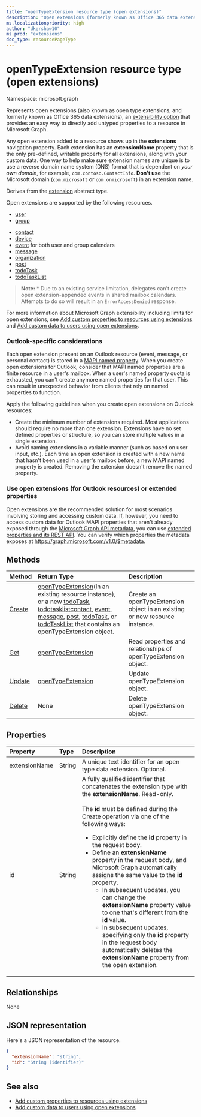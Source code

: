 ```yaml
---
title: "openTypeExtension resource type (open extensions)"
description: "Open extensions (formerly known as Office 365 data extensions) provide an easy way to directly add untyped properties to a resource in Microsoft Graph."
ms.localizationpriority: high
author: "dkershaw10"
ms.prod: "extensions"
doc_type: resourcePageType
---
```


# openTypeExtension resource type (open extensions)

Namespace: microsoft.graph

Represents open extensions (also known as open type extensions, and formerly known as Office 365 data extensions), an [extensibility option](/graph/extensibility-overview) that provides an easy way to directly add untyped properties to a resource in Microsoft Graph.

Any open extension added to a resource shows up in the **extensions** navigation property. Each extension has an **extensionName** property that is the only pre-defined, writable property for all extensions, along with your custom data. One way to help make sure extension names are unique is to use a reverse domain name system (DNS) format that is dependent on _your own domain_, for example, `com.contoso.ContactInfo`. **Don't use** the Microsoft domain (`com.microsoft` or `com.onmicrosoft`) in an extension name.

Derives from the [extension](extension.md) abstract type.

Open extensions are supported by the following resources.

+ [user](/graph/api/resources/user)
+ [group](/graph/api/resources/group)
<!--+ [administrativeUnit](/graph/api/resources/administrativeunit)-->
+ [contact](/graph/api/resources/contact)
+ [device](/graph/api/resources/device)
+ [event](/graph/api/resources/event) for both user and group calendars
+ [message](/graph/api/resources/message)
+ [organization](/graph/api/resources/organization)
+ [post](/graph/api/resources/post)
+ [todoTask](todotask.md) 
+ [todoTaskList](todotasklist.md)

> **Note:** \* Due to an existing service limitation, delegates can't create open extension-appended events in shared mailbox calendars. Attempts to do so will result in an `ErrorAccessDenied` response.

For more information about Microsoft Graph extensibility including limits for open extensions, see [Add custom properties to resources using extensions](/graph/extensibility-overview) and [Add custom data to users using open extensions](/graph/extensibility-open-users).

### Outlook-specific considerations

Each open extension present on an Outlook resource (event, message, or personal contact) is stored in a [MAPI named property](/office/client-developer/outlook/mapi/mapi-named-properties). When you create open extensions for Outlook, consider that MAPI named properties are a finite resource in a user's mailbox. When a user's named property quota is exhausted, you can't create anymore named properties for that user. This can result in unexpected behavior from clients that rely on named properties to function.

Apply the following guidelines when you create open extensions on Outlook resources:

- Create the minimum number of extensions required. Most applications should require no more than one extension. Extensions have no set defined properties or structure, so you can store multiple values in a single extension.
- Avoid naming extensions in a variable manner (such as based on user input, etc.). Each time an open extension is created with a new name that hasn't been used in a user's mailbox before, a new MAPI named property is created. Removing the extension doesn't remove the named property.

### Use open extensions (for Outlook resources) or extended properties

Open extensions are the recommended solution for most scenarios involving storing and accessing custom data. If, however,
you need to access custom data for Outlook MAPI properties that aren't already exposed through the [Microsoft Graph API metadata](/graph/traverse-the-graph#microsoft-graph-api-metadata), you can use
[extended properties and its REST API](extended-properties-overview.md). You can verify which properties the metadata
exposes at https://graph.microsoft.com/v1.0/$metadata.

## Methods

| Method | Return Type | Description |
|:---------------|:--------|:----------|
|[Create](../api/opentypeextension-post-opentypeextension.md) | [openTypeExtension](../resources/opentypeextension.md)(in an existing resource instance), or a new [todoTask](todotask.md), [todotasklist](todotasklist.md)[contact](contact.md), [event](event.md), [message](message.md), [post](post.md), [todoTask](todotask.md), or [todoTaskList](todotasklist.md) that contains an openTypeExtension object. | Create an openTypeExtension object in an existing or new resource instance.|
|[Get](../api/opentypeextension-get.md) | [openTypeExtension](opentypeextension.md) |Read properties and relationships of openTypeExtension object.|
|[Update](../api/opentypeextension-update.md) | [openTypeExtension](opentypeextension.md) |Update openTypeExtension object. |
|[Delete](../api/opentypeextension-delete.md) | None |Delete openTypeExtension object. |

## Properties

| Property | Type | Description |
|:---------------|:--------|:----------|
|extensionName|String|A unique text identifier for an open type data extension. Optional.|
|id|String| A fully qualified identifier that concatenates the extension type with the **extensionName**. Read-only. <br/><br/> The **id** must be defined during the Create operation via one of the following ways: <ul><li> Explicitly define the **id** property in the request body. <li> Define an **extensionName** property in the request body, and Microsoft Graph automatically assigns the same value to the **id** property. <ul><li> In subsequent updates, you can change the **extensionName** property value to one that's different from the **id** value. <li>In subsequent updates, specifying only the **id** property in the request body automatically deletes the **extensionName** property from the open extension.</ul></ul>|


## Relationships

None


## JSON representation

Here's a JSON representation of the resource.

<!--{
  "blockType": "resource",
  "openType": true,
  "optionalProperties": [],
  "baseType": "microsoft.graph.extension",
  "@odata.type": "microsoft.graph.openTypeExtension"
}-->

```json
{
  "extensionName": "string",
  "id": "String (identifier)"
}
```

## See also

+ [Add custom properties to resources using extensions](/graph/extensibility-overview)
+ [Add custom data to users using open extensions](/graph/extensibility-open-users)

<!-- uuid: 8fcb5dbc-d5aa-4681-8e31-b001d5168d79
2015-10-25 14:57:30 UTC -->
<!-- {
  "type": "#page.annotation",
  "description": "openTypeExtension resource",
  "keywords": "",
  "section": "documentation",
  "tocPath": ""
}-->
